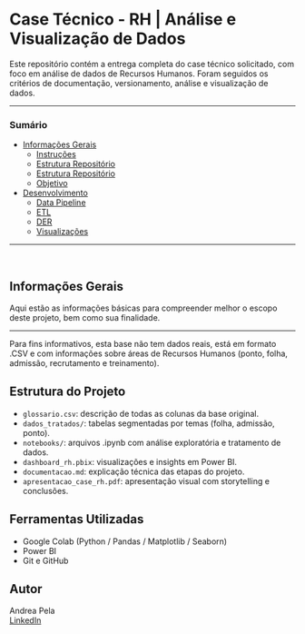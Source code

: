 <h1>Case Técnico - RH | Análise e Visualização de Dados</h1>
<p>Este repositório contém a entrega completa do case técnico solicitado, com foco em análise de dados de Recursos Humanos. Foram seguidos os critérios de documentação, versionamento, análise e visualização de dados.</p>
<hr>

<h3> Sumário </h3>
<ul>
    <li> <a href='info'> Informações Gerais </a>
        <ul>
            <li> <a href='#instrucoes'> Instruções </a> </li>
            <li> <a href='#estrutura'> Estrutura Repositório </a> </li>
            <li> <a href='#estrutura'> Estrutura Repositório </a> </li>
            <li> <a href='#objetivo'> Objetivo </a> </li>
        </ul>
    </li>
    <li> 
        <a href='#desenvolvimento'> Desenvolvimento </a>
        <ul>
            <li> <a href='#pipeline'> Data Pipeline  </a> </li>
            <li> <a href='#etl'> ETL </a> </li>
            <li> <a href='#der'> DER </a> </li>
            <li> <a href='#visualizacao'> Visualizações </a> </li>
        </ul>
    </li>
</ul>

<hr>

<br>

<h2 id='info'> Informações Gerais  </h2>
<p>
    Aqui estão as informações básicas para compreender melhor o escopo deste projeto, bem como sua finalidade.
</p>

<hr>
Para fins informativos, esta base não tem dados reais, está em formato .CSV e com informações sobre áreas de Recursos Humanos (ponto, folha, admissão, recrutamento e treinamento). 

## Estrutura do Projeto

- `glossario.csv`: descrição de todas as colunas da base original.
- `dados_tratados/`: tabelas segmentadas por temas (folha, admissão, ponto).
- `notebooks/`: arquivos .ipynb com análise exploratória e tratamento de dados.
- `dashboard_rh.pbix`: visualizações e insights em Power BI.
- `documentacao.md`: explicação técnica das etapas do projeto.
- `apresentacao_case_rh.pdf`: apresentação visual com storytelling e conclusões.

## Ferramentas Utilizadas

- Google Colab (Python / Pandas / Matplotlib / Seaborn)
- Power BI
- Git e GitHub

## Autor

Andrea Pela  
[LinkedIn](https://www.linkedin.com/in/pela-andrea/)  